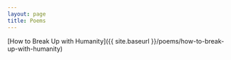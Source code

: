 ```yaml
---
layout: page
title: Poems
---
```


[How to Break Up with Humanity]({{ site.baseurl }}/poems/how-to-break-up-with-humanity)
